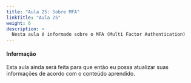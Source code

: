 ```yaml
---
title: "Aula 25: Sobre MFA"
linkTitle: "Aula 25"
weight: 6
description: >
  Nesta aula é informado sobre o MFA (Multi Factor Authentication)
---
```


<div class="alert alert-info">
  <h4>Informação</h4>
  <p>Esta aula ainda será feita para que então eu possa atualizar suas informações de acordo com o conteúdo aprendido.</p>
</div>
